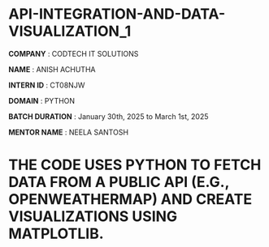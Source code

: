 # API-INTEGRATION-AND-DATA-VISUALIZATION_1

**COMPANY** : CODTECH IT SOLUTIONS

**NAME** : ANISH ACHUTHA

**INTERN ID** : CT08NJW

**DOMAIN** : PYTHON

**BATCH DURATION** : January 30th, 2025 to March 1st, 2025

**MENTOR NAME** : NEELA SANTOSH

# THE CODE USES PYTHON TO FETCH DATA FROM A PUBLIC API (E.G., OPENWEATHERMAP) AND CREATE VISUALIZATIONS USING MATPLOTLIB.

